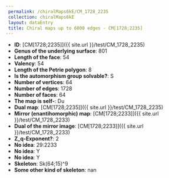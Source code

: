 ```yaml
--- 
 permalink: /chiralMaps6kE/CM_1728_2235 
 collection: chiralMaps6kE
 layout: dataEntry
 title: Chiral maps up to 6000 edges - CM[1728;2235]
---
```


- **ID**: [CM[1728;2235]]({{ site.url }}/test/CM_1728_2235)
- **Genus of the underlying surface**: 801
- **Length of the face**: 54
- **Valency**: 54
- **Length of the Petrie polygon**: 8
- **Is the automorphism group solvable?**: S
- **Number of vertices**: 64
- **Number of edges**: 1728
- **Number of faces**: 64
- **The map is self-**: Du
- **Dual map**: [CM[1728;2235]]({{ site.url }}/test/CM_1728_2235)
- **Mirror (enantihomorphic) map**: [CM[1728;2233]]({{ site.url }}/test/CM_1728_2233)
- **Dual of the mirror image**: [CM[1728;2233]]({{ site.url }}/test/CM_1728_2233)
- **Z_q-Exponent?**: 2
- **No idea**:  29:2233
- **No idea**: Y
- **No idea**: Y
- **Skeleton**: Sk(64;15)^9
- **Some other kind of skeleton**: nan
